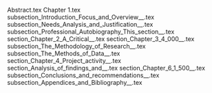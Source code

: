 Abstract.tex
Chapter 1.tex
subsection_Introduction_Focus_and_Overview__.tex
subsection_Needs_Analysis_and_Justification__.tex
subsection_Professional_Autobiography_This_section__.tex
section_Chapter_2_A_Critical__.tex
section_Chapter_3_4_000__.tex
subsection_The_Methodology_of_Research__.tex
subsection_The_Methods_of_Data__.tex
section_Chapter_4_Project_activity__.tex
section_Analysis_of_findings_and__.tex
section_Chapter_6_1_500__.tex
subsection_Conclusions_and_recommendations__.tex
subsection_Appendices_and_Bibliography__.tex
